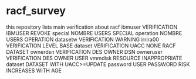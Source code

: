 # racf_survey
this repository lists main verification about racf
ibmuser	VERIFICATION IBMUSER REVOKE
special	NOMBRE USERS SPECIAL
operation	NOMBRE USERS OPERATION
datasetw	VERIFICATION WARNING
irrira00	VERIFICATION LEVEL BASE
dataset	VERIFICATION UACC NONE RACF DATASET
ownerdsn	VERIFICATION DES OWNER DSN
owneruser	VERIFICATION DES OWNER USER
vmmdisk	RESOURCE INAPPROPRIATE
dataset	DATASET WITH UACC>=UPDATE
password	USER PASSWORD RISK INCREASES WITH AGE
